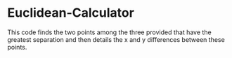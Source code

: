 # Euclidean-Calculator
This code finds the two points among the three provided that have the greatest separation and then details the x and y differences between these points.

